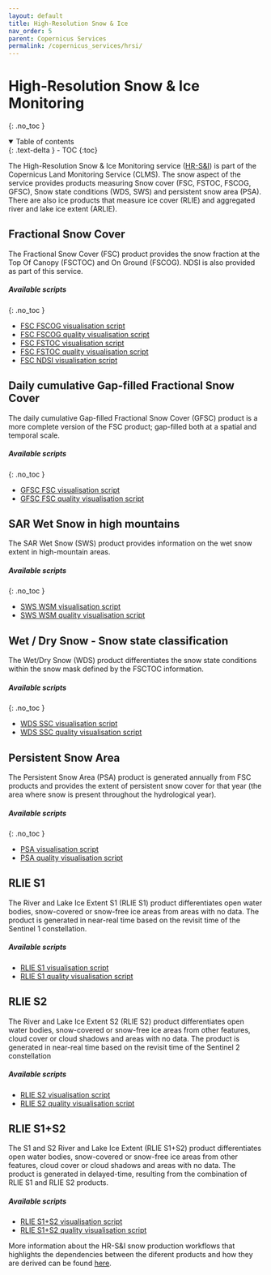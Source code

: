```yaml
---
layout: default
title: High-Resolution Snow & Ice
nav_order: 5
parent: Copernicus Services
permalink: /copernicus_services/hrsi/
---
```


# High-Resolution Snow & Ice Monitoring
{: .no_toc }

<details open markdown="block">
  <summary>
    Table of contents
  </summary>
  {: .text-delta }
- TOC
{:toc}
</details>

The High-Resolution Snow & Ice Monitoring service ([HR-S&I](https://land.copernicus.eu/pan-european/biophysical-parameters/high-resolution-snow-and-ice-monitoring)) is part of the Copernicus Land Monitoring Service (CLMS). The snow aspect of the service provides products measuring Snow cover (FSC, FSTOC, FSCOG, GFSC), Snow state conditions (WDS, SWS) and persistent snow area (PSA). There are also ice products that measure ice cover (RLIE) and aggregated river and lake ice extent (ARLIE).

## Fractional Snow Cover

The Fractional Snow Cover (FSC) product provides the snow fraction at the Top Of Canopy (FSCTOC) and On Ground (FSCOG). NDSI is also provided as part of this service.

##### Available scripts
{: .no_toc }
- [FSC FSCOG visualisation script](/copernicus_services/hrsi/hrsi-fsc-on-ground-fsi)
- [FSC FSCOG quality visualisation script](/copernicus_services/hrsi/hrsi-fsc-on-ground-fsi-quality)
- [FSC FSTOC visualisation script](/copernicus_services/hrsi/hrsi-fsc-top-of-canopy-fsi)
- [FSC FSTOC quality visualisation script](/copernicus_services/hrsi/hrsi-fsc-top-of-canopy-fsi-quality)
- [FSC NDSI visualisation script](/copernicus_services/hrsi/hrsi-fsc-ndsi)

## Daily cumulative Gap-filled Fractional Snow Cover

The daily cumulative Gap-filled Fractional Snow Cover (GFSC) product is a more complete version of the FSC product; gap-filled both at a spatial and temporal scale.

##### Available scripts
{: .no_toc }
- [GFSC FSC visualisation script](/copernicus_services/hrsi/hrsi-gfsc-fsc)
- [GFSC FSC quality visualisation script](/copernicus_services/hrsi/hrsi-gfsc-fsc-quality)

## SAR Wet Snow in high mountains

The SAR Wet Snow (SWS) product provides information on the wet snow extent in high-mountain areas. 

##### Available scripts
{: .no_toc }
- [SWS WSM visualisation script](/copernicus_services/hrsi/hrsi-sws-wet-snow-classification-high-mountains)
- [SWS WSM quality visualisation script](/copernicus_services/hrsi/hrsi-sws-wet-snow-classification-high-mountains-quality)

## Wet / Dry Snow - Snow state classification

The Wet/Dry Snow (WDS) product differentiates the snow state conditions within the snow mask defined by the FSCTOC information.

##### Available scripts
{: .no_toc }
- [WDS SSC visualisation script](/copernicus_services/hrsi/hrsi-wds-ssc)
- [WDS SSC quality visualisation script](/copernicus_services/hrsi/hrsi-wds-ssc-quality)

## Persistent Snow Area

The Persistent Snow Area (PSA) product is generated annually from FSC products and provides the extent of persistent snow cover for that year (the area where snow is present throughout the hydrological year).

##### Available scripts
{: .no_toc }
- [PSA visualisation script](/copernicus_services/hrsi/hrsi-psa-psa)
- [PSA quality visualisation script](/copernicus_services/hrsi/hrsi-psa-psa-quality)

## RLIE S1

The River and Lake Ice Extent S1 (RLIE S1) product differentiates open water bodies, snow-covered or snow-free ice areas from areas with no data. The product is generated in near-real time based on the revisit time of the Sentinel 1 constellation. 

##### Available scripts

- [RLIE S1 visualisation script](/copernicus_services/hrsi/hrsi-rlie-s1)
- [RLIE S1 quality visualisation script](/copernicus_services/hrsi/hrsi-rlie-s1-quality)

## RLIE S2

The River and Lake Ice Extent S2 (RLIE S2) product differentiates open water bodies, snow-covered or snow-free ice areas from other features, cloud cover or cloud shadows and areas with no data. The product is generated in near-real time based on the revisit time of the Sentinel 2 constellation 

##### Available scripts

- [RLIE S2 visualisation script](/copernicus_services/hrsi/hrsi-rlie-s2)
- [RLIE S2 quality visualisation script](/copernicus_services/hrsi/hrsi-rlie-s2-quality)

## RLIE S1+S2

The S1 and S2 River and Lake Ice Extent (RLIE S1+S2) product differentiates open water bodies, snow-covered or snow-free ice areas from other features, cloud cover or cloud shadows and areas with no data. The product is generated in delayed-time, resulting from the combination of RLIE S1 and RLIE S2 products.  

##### Available scripts

- [RLIE S1+S2 visualisation script](/copernicus_services/hrsi/hrsi-rlie-s1s2)
- [RLIE S1+S2 quality visualisation script](/copernicus_services/hrsi/hrsi-rlie-s1s2-quality)

More information about the HR-S&I snow production workflows that highlights the dependencies between the diferent products and how they are derived can be found [here](https://land.copernicus.eu/pan-european/biophysical-parameters/high-resolution-snow-and-ice-monitoring/snow-products).

